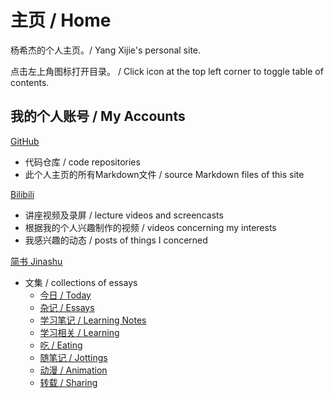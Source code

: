 # 主页 / Home

杨希杰的个人主页。/ Yang Xijie's personal site.

点击左上角图标打开目录。 / Click icon at the top left corner to toggle table of contents.

## 我的个人账号 / My Accounts

[GitHub](https://github.com/Yang-Xijie) 
* 代码仓库 / code repositories
* 此个人主页的所有Markdown文件 / source Markdown files of this site

[Bilibili](https://space.bilibili.com/24502827)
* 讲座视频及录屏 / lecture videos and screencasts
* 根据我的个人兴趣制作的视频 / videos concerning my interests
* 我感兴趣的动态 / posts of things I concerned

[简书 Jinashu](https://www.jianshu.com/u/76b034c9f995)
* 文集 / collections of essays
  * [今日 / Today](https://www.jianshu.com/nb/44166980)
  * [杂记 / Essays](https://www.jianshu.com/nb/43089559)
  * [学习笔记 / Learning Notes](https://www.jianshu.com/nb/51920861)
  * [学习相关 / Learning](https://www.jianshu.com/nb/51920861)
  * [吃 / Eating](https://www.jianshu.com/nb/51813647)
  * [随笔记 / Jottings](https://www.jianshu.com/nb/46310605)
  * [动漫 / Animation](https://www.jianshu.com/nb/46310214)
  * [转载 / Sharing](https://www.jianshu.com/nb/46983940)
